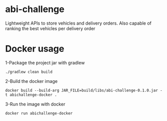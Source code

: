 # abi-challenge
Lightweight APIs to store vehicles and delivery orders. Also capable of
ranking the best vehicles per delivery order


# Docker usage
1-Package the project jar with gradlew
```shell 
./gradlew clean build
```
2-Build the docker image
```shell
docker build --build-arg JAR_FILE=build/libs/abi-challenge-0.1.0.jar -t abichallenge-docker .
```
3-Run the image with docker 
```shell
docker run abichallenge-docker
```
